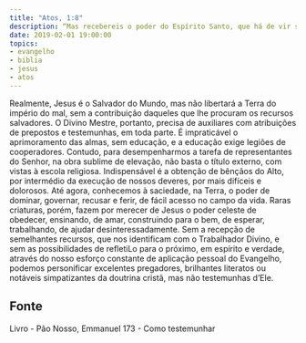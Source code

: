 ```yaml
---
title: "Atos, 1:8"
description: “Mas recebereis o poder do Espírito Santo, que há de vir sobre vós; e ser­me­eis testemunhas, tanto em Jerusalém como em toda a J udéia e Samária, e até aos confins da Terra.”
date: 2019-02-01 19:00:00
topics: 
- evangelho
- biblia
- jesus
- atos
---
```



Realmente, Jesus é o Salvador do Mundo, mas não libertará a Terra do
império do mal, sem a contribuição daqueles que lhe procuram os recursos
salvadores.
O Divino Mestre, portanto, precisa de auxiliares com atribuições de
prepostos e testemunhas, em toda parte.
É impraticável o aprimoramento das almas, sem educação, e a educação
exige legiões de cooperadores.
Contudo, para desempenharmos a tarefa de representantes do Senhor, na
obra sublime de elevação, não basta o título externo, com vistas à escola religiosa.
Indispensável é a obtenção de bênçãos do Alto, por intermédio da execução
de nossos deveres, por mais difíceis e dolorosos.
Até agora, conhecemos à saciedade, na Terra, o poder de dominar,
governar, recusar e ferir, de fácil acesso no campo da vida.
Raras criaturas, porém, fazem por merecer de Jesus o poder celeste de
obedecer, ensinando, de amar, construindo para o bem, de esperar, trabalhando, de
ajudar desinteressadamente. Sem a recepção de semelhantes recursos, que nos
identificam com o Trabalhador Divino, e sem as possibilidades de refleti­Lo para o
próximo, em espírito e verdade, através do nosso esforço constante de aplicação
pessoal do Evangelho, podemos personificar excelentes pregadores, brilhantes
literatos ou notáveis simpatizantes da doutrina cristã, mas não testemunhas d’Ele.




## Fonte
Livro - Pão Nosso, Emmanuel
173 - Como testemunhar
